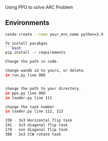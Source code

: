 Using PPO to solve ARC Problem

## Environments
```bash
conda create --name your_env_name python=3.9

To install pacakges
```bash
pip install -r requirements

Change the path in code.

change wandb id to yours, or delete.
in run.py line OOO


change the path to your directory.
in ppo.py line OOO
in loader.py line 111

change the task number
in loader.py line 112, 113

150 - 3x3 Horizontal flip task
241 - 3x3 diagonal flip task
179 - nxn diagonal flip task
380 - 3x3 CCW rotate task
